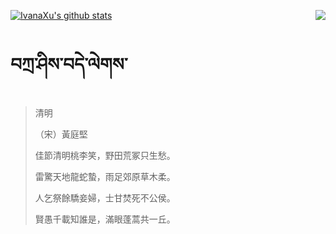 [![IvanaXu's github stats](https://github-readme-stats.vercel.app/api?username=IvanaXu&show_icons=true&theme=vue-dark)](https://github.com/anuraghazra/github-readme-stats)
<img align="right" src="https://github-readme-stats.vercel.app/api/top-langs/?username=IvanaXu&langs_count=3&theme=graywhite" />
# བཀྲ་ཤིས་བདེ་ལེགས་
> 清明
> 
> （宋）黃庭堅
> 
> 佳節清明桃李笑，野田荒冢只生愁。
> 
> 雷驚天地龍蛇蟄，雨足郊原草木柔。
> 
> 人乞祭餘驕妾婦，士甘焚死不公侯。
> 
> 賢愚千載知誰是，滿眼蓬蒿共一丘。
>